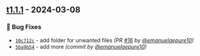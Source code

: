 
## [t1.1.1] - 2024-03-08
### :bug: Bug Fixes
- [`10c712c`](https://github.com/emanuelaepure10/database_manual/commit/10c712ce1fdcf7252ee586c7b688026425d6d1f1) - add folder for unwanted files *(PR [#16](https://github.com/emanuelaepure10/database_manual/pull/16) by [@emanuelaepure10](https://github.com/emanuelaepure10))*
- [`5ba9b54`](https://github.com/emanuelaepure10/database_manual/commit/5ba9b54bd3393822ee7866c20e2df780801f4320) - add more *(commit by [@emanuelaepure10](https://github.com/emanuelaepure10))*


[t1.1.1]: https://github.com/emanuelaepure10/database_manual/compare/vs.2.3.0...t1.1.1